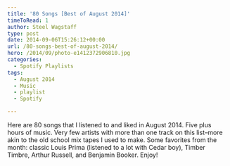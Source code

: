```yaml
---
title: '80 Songs [Best of August 2014]'
timeToRead: 1 
author: Steel Wagstaff
type: post
date: 2014-09-06T15:26:12+00:00
url: /80-songs-best-of-august-2014/
hero: /2014/09/photo-e1412372906810.jpg
categories:
  - Spotify Playlists
tags:
  - August 2014
  - Music
  - playlist
  - Spotify

---
```

Here are 80 songs that I listened to and liked in August 2014. Five plus hours of music. Very few artists with more than one track on this list&#8211;more akin to the old school mix tapes I used to make. Some favorites from the month: classic Louis Prima (listened to a lot with Cedar boy), Timber Timbre, Arthur Russell, and Benjamin Booker. Enjoy!